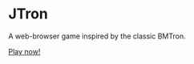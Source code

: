 # JTron
A web-browser game inspired by the classic BMTron.

[Play now!](https://tjiang11.github.io/JTron)
